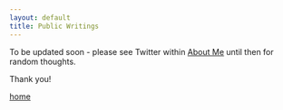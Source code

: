 ```yaml
---
layout: default
title: Public Writings
---
```


To be updated soon - please see Twitter within [About Me](./about.html) until then for random thoughts.

Thank you!








[home](./)
